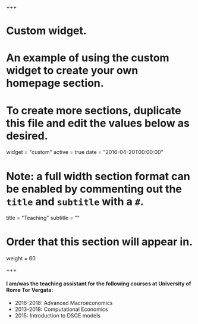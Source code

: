 +++
# Custom widget.
# An example of using the custom widget to create your own homepage section.
# To create more sections, duplicate this file and edit the values below as desired.
widget = "custom"
active = true
date = "2016-04-20T00:00:00"

# Note: a full width section format can be enabled by commenting out the `title` and `subtitle` with a `#`.
title = "Teaching"
subtitle = ""

# Order that this section will appear in.
weight = 60

+++

#### I am/was the teaching assistant for the following courses at University of Rome Tor Vergata:

<html>
<head>
<style>
ul {
    list-style-image: url('/img/icon.png');
}
</style>
</head>
<body>

<ul>
  <li>2016-2018: Advanced Macroeconomics</li>
  <li>2013-2018: Computational Economics</li>
  <li>2015: Introduction to DSGE models</li>
</ul>

</body>
</html>

